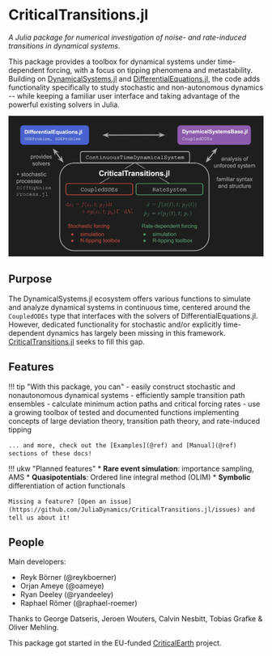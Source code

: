 # CriticalTransitions.jl

*A Julia package for numerical investigation of noise- and rate-induced transitions in dynamical systems.*

This package provides a toolbox for dynamical systems under time-dependent forcing, with a focus on tipping phenomena and metastability. 
Building on [DynamicalSystems.jl](https://juliadynamics.github.io/DynamicalSystems.jl/stable/) and [DifferentialEquations.jl](https://diffeq.sciml.ai/stable/), the code adds functionality specifically to study stochastic and non-autonomous dynamics -- while keeping a familiar user interface and taking advantage of the powerful existing solvers in Julia.

![CT.jl infographic](./assets/CTjl_structure_v0.3_small.jpeg)

## Purpose
The DynamicalSystems.jl ecosystem offers various functions to simulate and analyze dynamical systems in continuous time, centered around the `CoupledODEs` type that interfaces with the solvers of DifferentialEquations.jl. However, dedicated functionality for stochastic and/or explicitly time-dependent dynamics has largely been missing in this framework. [CriticalTransitions.jl](https://github.com/JuliaDynamics/CriticalTransitions.jl) seeks to fill this gap.

## Features
!!! tip "With this package, you can"
    - easily construct stochastic and nonautonomous dynamical systems
    - efficiently sample transition path ensembles
    - calculate minimum action paths and critical forcing rates
    - use a growing toolbox of tested and documented functions implementing concepts of large deviation theory, transition path theory, and rate-induced tipping

    ... and more, check out the [Examples](@ref) and [Manual](@ref) sections of these docs!

!!! ukw "Planned features"
    * **Rare event simulation**: importance sampling, AMS
    * **Quasipotentials**: Ordered line integral method (OLIM)
    * **Symbolic** differentiation of action functionals
    
    Missing a feature? [Open an issue](https://github.com/JuliaDynamics/CriticalTransitions.jl/issues) and tell us about it!

## People
Main developers:
- Reyk Börner (@reykboerner)
- Orjan Ameye (@oameye)
- Ryan Deeley (@ryandeeley)
- Raphael Römer (@raphael-roemer)

Thanks to George Datseris, Jeroen Wouters, Calvin Nesbitt, Tobias Grafke & Oliver Mehling.

This package got started in the EU-funded [CriticalEarth](https://www.criticalearth.eu) project.